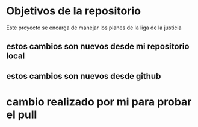 # Objetivos de la repositorio

Este proyecto se encarga de manejar los planes de la liga de la justicia


## estos cambios son nuevos desde mi repositorio local
## estos cambios son nuevos desde github

# cambio realizado por mi para probar el pull
